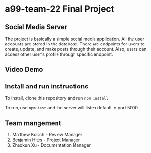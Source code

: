 # a99-team-22 Final Project

## Social Media Server

The project is basically a simple social media application. All
the user accounts are stored in the database. There are endpoints
for users to create, update, and make posts through their account.
Also, users can access other user's profile through specific
endpoint.

## Video Demo

## Install and run instructions

To install, clone this repository and run `npm install`

To run, use `npm test` and the server will listen default to port 5000 

## Team mangement

1. Matthew Kolsch - Review Manager
2. Benjamin Hites - Project Manager
3. Zhaokun Xu - Documentation Manager

